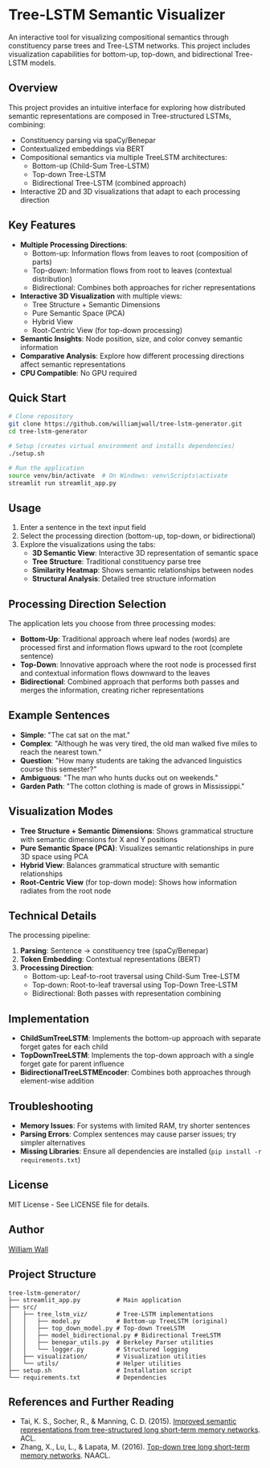 # Tree-LSTM Semantic Visualizer

An interactive tool for visualizing compositional semantics through constituency parse trees and Tree-LSTM networks. This project includes visualization capabilities for bottom-up, top-down, and bidirectional Tree-LSTM models.

## Overview

This project provides an intuitive interface for exploring how distributed semantic representations are composed in Tree-structured LSTMs, combining:

- Constituency parsing via spaCy/Benepar
- Contextualized embeddings via BERT
- Compositional semantics via multiple TreeLSTM architectures:
  - Bottom-up (Child-Sum Tree-LSTM)
  - Top-down Tree-LSTM
  - Bidirectional Tree-LSTM (combined approach)
- Interactive 2D and 3D visualizations that adapt to each processing direction

## Key Features

- **Multiple Processing Directions**:
  - Bottom-up: Information flows from leaves to root (composition of parts)
  - Top-down: Information flows from root to leaves (contextual distribution)
  - Bidirectional: Combines both approaches for richer representations
- **Interactive 3D Visualization** with multiple views:
  - Tree Structure + Semantic Dimensions
  - Pure Semantic Space (PCA)
  - Hybrid View
  - Root-Centric View (for top-down processing)
- **Semantic Insights**: Node position, size, and color convey semantic information
- **Comparative Analysis**: Explore how different processing directions affect semantic representations
- **CPU Compatible**: No GPU required

## Quick Start

```bash
# Clone repository
git clone https://github.com/williamjwall/tree-lstm-generator.git
cd tree-lstm-generator

# Setup (creates virtual environment and installs dependencies)
./setup.sh

# Run the application
source venv/bin/activate  # On Windows: venv\Scripts\activate
streamlit run streamlit_app.py
```

## Usage

1. Enter a sentence in the text input field
2. Select the processing direction (bottom-up, top-down, or bidirectional)
3. Explore the visualizations using the tabs:
   - **3D Semantic View**: Interactive 3D representation of semantic space
   - **Tree Structure**: Traditional constituency parse tree
   - **Similarity Heatmap**: Shows semantic relationships between nodes
   - **Structural Analysis**: Detailed tree structure information

## Processing Direction Selection

The application lets you choose from three processing modes:
- **Bottom-Up**: Traditional approach where leaf nodes (words) are processed first and information flows upward to the root (complete sentence)
- **Top-Down**: Innovative approach where the root node is processed first and contextual information flows downward to the leaves
- **Bidirectional**: Combined approach that performs both passes and merges the information, creating richer representations

## Example Sentences

- **Simple**: "The cat sat on the mat."
- **Complex**: "Although he was very tired, the old man walked five miles to reach the nearest town."
- **Question**: "How many students are taking the advanced linguistics course this semester?"
- **Ambiguous**: "The man who hunts ducks out on weekends."
- **Garden Path**: "The cotton clothing is made of grows in Mississippi."

## Visualization Modes

- **Tree Structure + Semantic Dimensions**: Shows grammatical structure with semantic dimensions for X and Y positions
- **Pure Semantic Space (PCA)**: Visualizes semantic relationships in pure 3D space using PCA
- **Hybrid View**: Balances grammatical structure with semantic relationships
- **Root-Centric View** (for top-down mode): Shows how information radiates from the root node

## Technical Details

The processing pipeline:

1. **Parsing**: Sentence → constituency tree (spaCy/Benepar)
2. **Token Embedding**: Contextual representations (BERT)
3. **Processing Direction**:
   - Bottom-up: Leaf-to-root traversal using Child-Sum Tree-LSTM
   - Top-down: Root-to-leaf traversal using Top-Down Tree-LSTM
   - Bidirectional: Both passes with representation combining

## Implementation

- **ChildSumTreeLSTM**: Implements the bottom-up approach with separate forget gates for each child
- **TopDownTreeLSTM**: Implements the top-down approach with a single forget gate for parent influence
- **BidirectionalTreeLSTMEncoder**: Combines both approaches through element-wise addition

## Troubleshooting

- **Memory Issues**: For systems with limited RAM, try shorter sentences
- **Parsing Errors**: Complex sentences may cause parser issues; try simpler alternatives
- **Missing Libraries**: Ensure all dependencies are installed (`pip install -r requirements.txt`)

## License

MIT License - See LICENSE file for details.

## Author

[William Wall](https://github.com/williamjwall)

## Project Structure

```
tree-lstm-generator/
├── streamlit_app.py          # Main application
├── src/
│   ├── tree_lstm_viz/        # Tree-LSTM implementations
│   │   ├── model.py          # Bottom-up TreeLSTM (original)
│   │   ├── top_down_model.py # Top-down TreeLSTM
│   │   ├── model_bidirectional.py # Bidirectional TreeLSTM
│   │   ├── benepar_utils.py  # Berkeley Parser utilities
│   │   └── logger.py         # Structured logging
│   ├── visualization/        # Visualization utilities
│   └── utils/                # Helper utilities
├── setup.sh                  # Installation script
└── requirements.txt          # Dependencies
``` 

## References and Further Reading

- Tai, K. S., Socher, R., & Manning, C. D. (2015). [Improved semantic representations from tree-structured long short-term memory networks](https://aclanthology.org/P15-1150.pdf). ACL.
- Zhang, X., Lu, L., & Lapata, M. (2016). [Top-down tree long short-term memory networks](https://aclanthology.org/N16-1035.pdf). NAACL. 